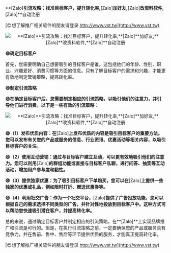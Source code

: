 **[Zalo]**引流攻略：找准目标客户，提升转化率,**[Zalo]**加好友,**[Zalo]**改资料软件,**[Zalo]**自动注册

[😍想了解推广相关软件的朋友请登录 http://www.vst.tw](http://www.vst.tw)

 <center><img src="https://vst.tw/MP4/tuiguang/png/2.png" alt="**[Zalo]**引流攻略：找准目标客户，提升转化率,**[Zalo]**加好友,**[Zalo]**改资料软件,**[Zalo]**自动注册"></center>

**😄确定目标客户**

首先，您需要明确自己想要吸引的目标客户是谁。这包括他们的年龄、性别、职业、兴趣爱好、消费习惯等方面的信息。只有了解目标客户的需求和兴趣，才能更有效地制定营销策略，提高转化率。

**😄制定引流策略**

**😄在确定目标客户后，您需要制定相应的引流策略，以吸引他们的注意力，并引导他们进行消费。以下是一些有效的引流策略：**

 <center><img src="https://vst.tw/MP4/tuiguang/png/4.png" alt="**[Zalo]**引流攻略：找准目标客户，提升转化率,**[Zalo]**加好友,**[Zalo]**改资料软件,**[Zalo]**自动注册"></center>

**😄（1）发布优质内容：在**[Zalo]**上发布优质的内容是吸引目标客户的重要方法。您可以发布有关您的产品或服务的信息、行业资讯、优惠活动等相关内容，以吸引目标客户的关注。**

**😄（2）使用互动营销：通过与目标客户建立互动，可以更有效地吸引他们的注意力。您可以利用**[Zalo]**的群组功能或直接与目标客户私聊，进行问答、抽奖等互动活动，增加用户参与度和黏性。**

**😄（3）提供独家优惠：为了吸引目标客户下单购买，您可以在**[Zalo]**上提供一些独家的优惠或礼品，例如限时打折、赠送优惠券等。**

**😄（4）利用社交广告：作为一个社交平台，**[Zalo]**提供了广告投放功能，您可以根据自己的需求选择不同类型的广告，并针对性地投放到目标客户中。这种方式可以帮助您快速吸引潜在客户，并提高转化率。**

总的来说，通过确定目标客户并制定相应的引流策略，在**[Zalo]**上实现品牌推广和引流是可行的。但是，在执行引流策略之前，一定要确保您的产品或服务具有竞争力，并在售前、售中、售后等环节提供优质的服务，才能真正提高转化率。

[😍想了解推广相关软件的朋友请登录 http://www.vst.tw](http://www.vst.tw)



